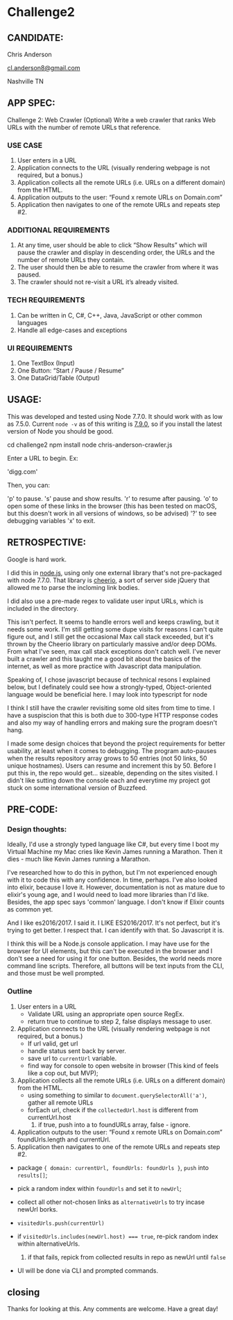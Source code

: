 # Challenge2

## CANDIDATE:

Chris Anderson

cl.anderson8@gmail.com

Nashville TN


## APP SPEC:

Challenge 2: Web Crawler (Optional)
  Write a web crawler that ranks Web URLs with the number of remote URLs that reference.

### USE CASE
  1. User enters in a URL
  2. Application connects to the URL (visually rendering webpage is not required, but a bonus.)
  3. Application collects all the remote URLs (i.e. URLs on a different domain) from the HTML.
  4. Application outputs to the user:
            “Found x remote URLs on Domain.com”
  5. Application then navigates to one of the remote URLs and repeats step #2.

### ADDITIONAL REQUIREMENTS
  1. At any time, user should be able to click “Show Results” which will pause the crawler and
        display in descending order, the URLs and the number of remote URLs they contain.
  2. The user should then be able to resume the crawler from where it was paused.
  3. The crawler should not re-visit a URL it’s already visited.

### TECH REQUIREMENTS
  1. Can be written in C, C#, C++, Java, JavaScript or other common languages
  2. Handle all edge-cases and exceptions

### UI REQUIREMENTS
  1. One TextBox (Input)
  2. One Button: “Start / Pause / Resume”
  3. One DataGrid/Table (Output)


## USAGE:

This was developed and tested using Node 7.7.0. It should work with as low as 7.5.0.
Current `node -v` as of this writing is [7.9.0](https://nodejs.org/en/), so if you install the latest version of Node you should be good.

cd challenge2
npm install
node chris-anderson-crawler.js

Enter a URL to begin. Ex: 

'digg.com'

Then, you can:

'p' to pause.
's' pause and show results.
'r' to resume after pausing.
'o' to open some of these links in the browser (this has been tested on macOS, but this doesn't work in all versions of windows, so be advised)
'?' to see debugging variables
'x' to exit.

## RETROSPECTIVE:

Google is hard work.

I did this in [node.js](https://nodejs.org/dist/latest-v7.x/docs/api/), using only one external library that's not pre-packaged with node 7.7.0. That library is [cheerio](https://github.com/cheeriojs/cheerio), a sort of server side jQuery that allowed me
to parse the incloming link bodies.

I did also use a pre-made regex to validate user input URLs, which is included in the directory.

This isn't perfect. It seems to handle errors well and keeps crawling, but it needs some work. I'm still getting some dupe visits for reasons I can't quite figure out, and I still get the occasional Max call stack exceeded, but it's thrown by the Cheerio library on particularly massive and/or deep DOMs. From what I've seen, max call stack exceptions don't catch well. I've never built a crawler and this taught me a good bit about the basics of the internet, as well as more practice with Javascript data manipulation.

Speaking of, I chose javascript because of technical resons I explained below, but I definately could see how a strongly-typed, Object-oriented language would be beneficial here. I may look into typescript for node

I think I still have the crawler revisiting some old sites from time to time. I have a suspiscion that this is both due to 300-type HTTP response codes and also my way of handling errors and making sure the program doesn't hang.

I made some design choices that beyond the project requirements for better usability, at least when it comes to debugging. The program auto-pauses when the results repository array grows to 50 entries (not 50 links, 50 unique hostnames). Users can resume and increment this by 50. Before I put this in, the repo would get... sizeable, depending on the sites visited. I didn't like sutting down the console each and everytime my project got stuck on some international version of Buzzfeed.

## PRE-CODE:

### Design thoughts:

Ideally, I'd use a strongly typed language like C#, but every time I boot my Virtual Machine my Mac cries like Kevin James running a Marathon. Then it dies - much like Kevin James running a Marathon.

I've researched how to do this in python, but I'm not experienced enough with it to code this with any confidence. In time, perhaps. I've also looked into elixir, because I love it. However, documentation is not as mature due to elixir's young age, and I would need to load more libraries than I'd like. Besides, the app spec says 'common' language. I don't know if Elixir counts as common yet.

And I like es2016/2017. I said it. I LIKE ES2016/2017. It's not perfect, but it's trying to get better. I respect that. I can identify with that. So Javascript it is.

I think this will be a Node.js console application. I may have use for the browser for UI elements, but this can't be executed in the browser and I don't see a need for using it for one button. Besides, the world needs more command line scripts. Therefore, all buttons will be text inputs from the CLI, and those must be well prompted.

### Outline

1. User enters in a URL
    * Validate URL using an appropriate open source RegEx.
    * return true to continue to step 2, false displays message to user.
2. Application connects to the URL (visually rendering webpage is not required, but a bonus.)
    * If url valid, get url
    * handle status sent back by server.
    * save url to `currentUrl` variable.
    * find way for console to open website in browser (This kind of feels like a cop out, but MVP);
3. Application collects all the remote URLs (i.e. URLs on a different domain) from the HTML.
    * using something to similar to `document.querySelectorAll('a')`, gather all remote URLs
    * forEach url, check if the `collectedUrl.host` is different from currentUrl.host
      1. if true, push into a to foundURLs array, false - ignore.
4. Application outputs to the user:
                  “Found x remote URLs on Domain.com”
  foundUrls.length and currentUrl.
5. Application then navigates to one of the remote URLs and repeats step #2.
  * package `{ domain: currentUrl, foundUrls: foundUrls }`, `push` into `results[]`;
  * pick a random index within `foundUrls` and set it to `newUrl`;
  * collect all other not-chosen links as `alternativeUrls` to try incase newUrl borks.
  * `visitedUrls.push(currentUrl)`
  * if `visitedUrls.includes(newUrl.host) === true`, re-pick random index within alternativeUrls.
    1. if that fails, repick from collected results in repo as newUrl until `false`
  
  * UI will be done via CLI and prompted commands.

## closing

Thanks for looking at this. Any comments are welcome. Have a great day!